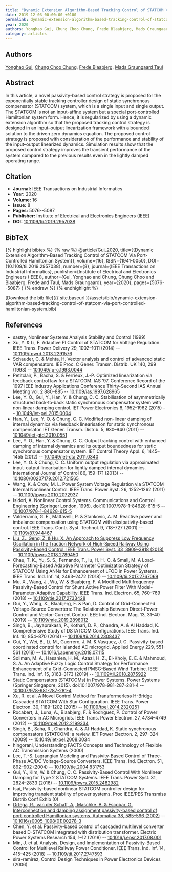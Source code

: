 ```yaml
---
title: "Dynamic Extension Algorithm-Based Tracking Control of STATCOM Via Port-Controlled Hamiltonian System"
date: 2019-12-03 00:00:00 +0100
permalink: dynamic-extension-algorithm-based-tracking-control-of-statcom-via-port-controlled-hamiltonian-system
year: 2020
authors: Yonghao Gui, Chung Choo Chung, Frede Blaabjerg, Mads Graungaard Taul
category: articles
---
```

 
## Authors
[Yonghao Gui](authors/yonghao-gui), [Chung Choo Chung](authors/chung-choo-chung), [Frede Blaabjerg](authors/frede-blaabjerg), [Mads Graungaard Taul](authors/mads-graungaard-taul)
 
## Abstract
In this article, a novel passivity-based control strategy is proposed for the exponentially stable tracking controller design of static synchronous compensator (STATCOM) system, which is a single input and single output. The STATCOM is not an input-affine system but a special port-controlled Hamiltonian system form. Hence, it is regularized by using a dynamic extension algorithm so that the proposed tracking control strategy is designed in an input–output linearization framework with a bounded solution to the driven zero dynamics equation. The proposed control strategy is proposed with consideration of the performance and stability of the input–output linearized dynamics. Simulation results show that the proposed control strategy improves the transient performance of the system compared to the previous results even in the lightly damped operating range.
 
## Citation
- **Journal:** IEEE Transactions on Industrial Informatics
- **Year:** 2020
- **Volume:** 16
- **Issue:** 8
- **Pages:** 5076--5087
- **Publisher:** Institute of Electrical and Electronics Engineers (IEEE)
- **DOI:** [10.1109/tii.2019.2957038](https://doi.org/10.1109/tii.2019.2957038)
 
## BibTeX
{% highlight bibtex %}
{% raw %}
@article{Gui_2020,
  title={{Dynamic Extension Algorithm-Based Tracking Control of STATCOM Via Port-Controlled Hamiltonian System}},
  volume={16},
  ISSN={1941-0050},
  DOI={10.1109/tii.2019.2957038},
  number={8},
  journal={IEEE Transactions on Industrial Informatics},
  publisher={Institute of Electrical and Electronics Engineers (IEEE)},
  author={Gui, Yonghao and Chung, Chung Choo and Blaabjerg, Frede and Taul, Mads Graungaard},
  year={2020},
  pages={5076--5087}
}
{% endraw %}
{% endhighlight %}
 
[Download the bib file]({{ site.baseurl }}/assets/bib/dynamic-extension-algorithm-based-tracking-control-of-statcom-via-port-controlled-hamiltonian-system.bib)
 
## References
- sastry, Nonlinear Systems Analysis Stability and Control (1999)
- Xu, Y. & Li, F. Adaptive PI Control of STATCOM for Voltage Regulation. IEEE Trans. Power Delivery 29, 1002–1011 (2014) -- [10.1109/tpwrd.2013.2291576](https://doi.org/10.1109/tpwrd.2013.2291576)
- Schauder, C. & Mehta, H. Vector analysis and control of advanced static VAR compensators. IEE Proc. C Gener. Transm. Distrib. UK 140, 299 (1993) -- [10.1049/ip-c.1993.0044](https://doi.org/10.1049/ip-c.1993.0044)
- Petitclair, P., Bacha, S. & Ferrieux, J.-P. Optimized linearization via feedback control law for a STATCOM. IAS ’97. Conference Record of the 1997 IEEE Industry Applications Conference Thirty-Second IAS Annual Meeting vol. 2 880–885 -- [10.1109/ias.1997.628965](https://doi.org/10.1109/ias.1997.628965)
- Lee, Y. O., Gui, Y., Han, Y. & Chung, C. C. Stabilisation of asymmetrically structured back‐to‐back static synchronous compensator system with non‐linear damping control. IET Power Electronics 8, 1952–1962 (2015) -- [10.1049/iet-pel.2015.0004](https://doi.org/10.1049/iet-pel.2015.0004)
- Han, Y., Lee, Y. O. & Chung, C. C. Modified non-linear damping of internal dynamics via feedback linearisation for static synchronous compensator. IET Gener. Transm. Distrib. 5, 930–940 (2011) -- [10.1049/iet-gtd.2010.0551](https://doi.org/10.1049/iet-gtd.2010.0551)
- Lee, Y. O., Han, Y. & Chung, C. C. Output tracking control with enhanced damping of internal dynamics and its output boundedness for static synchronous compensator system. IET Control Theory Appl. 6, 1445–1455 (2012) -- [10.1049/iet-cta.2011.0340](https://doi.org/10.1049/iet-cta.2011.0340)
- Lee, Y. O. & Chung, C. C. Uniform output regulation via approximated input–output linearisation for lightly damped internal dynamics. International Journal of Control 86, 159–171 (2013) -- [10.1080/00207179.2012.721565](https://doi.org/10.1080/00207179.2012.721565)
- Wang, K. & Crow, M. L. Power System Voltage Regulation via STATCOM Internal Nonlinear Control. IEEE Trans. Power Syst. 26, 1252–1262 (2011) -- [10.1109/tpwrs.2010.2072937](https://doi.org/10.1109/tpwrs.2010.2072937)
- Isidori, A. Nonlinear Control Systems. Communications and Control Engineering (Springer London, 1995). doi:10.1007/978-1-84628-615-5 -- [10.1007/978-1-84628-615-5](https://doi.org/10.1007/978-1-84628-615-5)
- Valderrama, G. E., Mattavelli, P. & Stankovic, A. M. Reactive power and imbalance compensation using STATCOM with dissipativity-based control. IEEE Trans. Contr. Syst. Technol. 9, 718–727 (2001) -- [10.1109/87.944467](https://doi.org/10.1109/87.944467)
- [Liu, Z., Geng, Z. & Hu, X. An Approach to Suppress Low Frequency Oscillation in the Traction Network of High-Speed Railway Using Passivity-Based Control. IEEE Trans. Power Syst. 33, 3909–3918 (2018)](an-approach-to-suppress-low-frequency-oscillation-in-the-traction-network-of-high-speed-railway-using-passivity-based-control) -- [10.1109/tpwrs.2018.2789450](https://doi.org/10.1109/tpwrs.2018.2789450)
- Chau, T. K., Yu, S. S., Fernando, T., Iu, H. H.-C. & Small, M. A Load-Forecasting-Based Adaptive Parameter Optimization Strategy of STATCOM Using ANNs for Enhancement of LFOD in Power Systems. IEEE Trans. Ind. Inf. 14, 2463–2472 (2018) -- [10.1109/tii.2017.2767069](https://doi.org/10.1109/tii.2017.2767069)
- Mu, X., Wang, J., Wu, W. & Blaabjerg, F. A Modified Multifrequency Passivity-Based Control for Shunt Active Power Filter With Model-Parameter-Adaptive Capability. IEEE Trans. Ind. Electron. 65, 760–769 (2018) -- [10.1109/tie.2017.2733428](https://doi.org/10.1109/tie.2017.2733428)
- Gui, Y., Wang, X., Blaabjerg, F. & Pan, D. Control of Grid-Connected Voltage-Source Converters: The Relationship Between Direct-Power Control and Vector-Current Control. EEE Ind. Electron. Mag. 13, 31–40 (2019) -- [10.1109/mie.2019.2898012](https://doi.org/10.1109/mie.2019.2898012)
- Singh, B., Jayaprakash, P., Kothari, D. P., Chandra, A. & Al Haddad, K. Comprehensive Study of DSTATCOM Configurations. IEEE Trans. Ind. Inf. 10, 854–870 (2014) -- [10.1109/tii.2014.2308437](https://doi.org/10.1109/tii.2014.2308437)
- Gui, Y., Wei, B., Li, M., Guerrero, J. M. & Vasquez, J. C. Passivity-based coordinated control for islanded AC microgrid. Applied Energy 229, 551–561 (2018) -- [10.1016/j.apenergy.2018.07.115](https://doi.org/10.1016/j.apenergy.2018.07.115)
- Soliman, M. A., Hasanien, H. M., Azazi, H. Z., El-Kholy, E. E. & Mahmoud, S. A. An Adaptive Fuzzy Logic Control Strategy for Performance Enhancement of a Grid-Connected PMSG-Based Wind Turbine. IEEE Trans. Ind. Inf. 15, 3163–3173 (2019) -- [10.1109/tii.2018.2875922](https://doi.org/10.1109/tii.2018.2875922)
- Static Compensators (STATCOMs) in Power Systems. Power Systems (Springer Singapore, 2015). doi:10.1007/978-981-287-281-4 -- [10.1007/978-981-287-281-4](https://doi.org/10.1007/978-981-287-281-4)
- Xu, R. et al. A Novel Control Method for Transformerless H-Bridge Cascaded STATCOM With Star Configuration. IEEE Trans. Power Electron. 30, 1189–1202 (2015) -- [10.1109/tpel.2014.2320251](https://doi.org/10.1109/tpel.2014.2320251)
- Rocabert, J., Luna, A., Blaabjerg, F. & Rodríguez, P. Control of Power Converters in AC Microgrids. IEEE Trans. Power Electron. 27, 4734–4749 (2012) -- [10.1109/tpel.2012.2199334](https://doi.org/10.1109/tpel.2012.2199334)
- Singh, B., Saha, R., Chandra, A. & Al-Haddad, K. Static synchronous compensators (STATCOM): a review. IET Power Electron. 2, 297–324 (2009) -- [10.1049/iet-pel.2008.0034](https://doi.org/10.1049/iet-pel.2008.0034)
- hingorani, Understanding FACTS Concepts and Technology of Flexible AC Transmission Systems (2000)
- Lee, T.-S. Lagrangian Modeling and Passivity-Based Control of Three-Phase AC/DC Voltage-Source Converters. IEEE Trans. Ind. Electron. 51, 892–902 (2004) -- [10.1109/tie.2004.831753](https://doi.org/10.1109/tie.2004.831753)
- Gui, Y., Kim, W. & Chung, C. C. Passivity-Based Control With Nonlinear Damping for Type 2 STATCOM Systems. IEEE Trans. Power Syst. 31, 2824–2833 (2016) -- [10.1109/tpwrs.2015.2482982](https://doi.org/10.1109/tpwrs.2015.2482982)
- tsai, Passivity-based nonlinear STATCOM controller design for improving transient stability of power systems. Proc IEEE/PES Transmiss Distrib Conf Exhib (0)
- [Ortega, R., van der Schaft, A., Maschke, B. & Escobar, G. Interconnection and damping assignment passivity-based control of port-controlled Hamiltonian systems. Automatica 38, 585–596 (2002)](interconnection-and-damping-assignment-passivity-based-control-of-port-controlled-hamiltonian-systems) -- [10.1016/s0005-1098(01)00278-3](https://doi.org/10.1016/s0005-1098(01)00278-3)
- Chen, Y. et al. Passivity-based control of cascaded multilevel converter based D-STATCOM integrated with distribution transformer. Electric Power Systems Research 154, 1–12 (2018) -- [10.1016/j.epsr.2017.08.001](https://doi.org/10.1016/j.epsr.2017.08.001)
- Min, J. et al. Analysis, Design, and Implementation of Passivity-Based Control for Multilevel Railway Power Conditioner. IEEE Trans. Ind. Inf. 14, 415–425 (2018) -- [10.1109/tii.2017.2747593](https://doi.org/10.1109/tii.2017.2747593)
- sira-ramirez, Control Design Techniques in Power Electronics Devices (2006)

